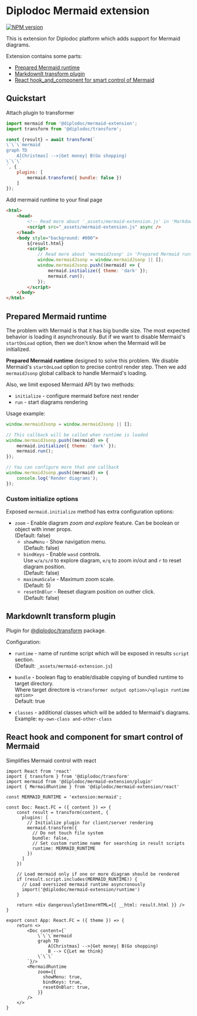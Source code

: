 # Diplodoc Mermaid extension

[![NPM version](https://img.shields.io/npm/v/@diplodoc/mermaid-extension.svg?style=flat)](https://www.npmjs.org/package/@diplodoc/mermaid-extension)

This is extension for Diplodoc platform which adds support for Mermaid diagrams.

Extension contains some parts:
- [Prepared Mermaid runtime](#prepared-mermaid-runtime)
- [MarkdownIt transform plugin](#markdownit-transform-plugin)
- [React hook_and_component for smart control of Mermaid](#react-hook-for-smart-control-of-mermaid)

## Quickstart

Attach plugin to transformer

```js
import mermaid from '@diplodoc/mermaid-extension';
import transform from '@diplodoc/transform';

const {result} = await transform(`
\`\`\`mermaid
graph TD
    A[Christmas] -->|Get money| B(Go shopping)
\`\`\`
`, {
    plugins: [
        mermaid.transform({ bundle: false })
    ]
});
```

Add mermaid runtime to your final page

```html
<html>
    <head>
        <!-- Read more about '_assets/mermaid-extension.js' in 'MarkdownIt transform plugin' section -->
        <script src="_assets/mermaid-extension.js" async />
    </head>
    <body style="background: #000">
        ${result.html}
        <script>
            // Read more about 'mermaidJsonp' in 'Prepared Mermaid runtime' section
            window.mermaidJsonp = window.mermaidJsonp || [];
            window.mermaidJsonp.push((mermaid) => {
                mermaid.initialize({ theme: 'dark' });
                mermaid.run();
            });
        </script>
    </body>
</html>
```

## Prepared Mermaid runtime

The problem with Mermaid is that it has big bundle size.
The most expected behavior is loading it asynchronously.
But if we want to disable Mermaid's `startOnLoad` option, then we don't know when the Mermaid will be initialized.

**Prepared Mermaid runtime** designed to solve this problem.
We disable Mermaid's `startOnLoad` option to precise control render step.
Then we add `mermaidJsonp` global callback to handle Mermaid's loading.

Also, we limit exposed Mermaid API by two methods:
- `initialize` - configure mermaid before next render
- `run` - start diagrams rendering

Usage example:
```js
window.mermaidJsonp = window.mermaidJsonp || [];

// This callback will be called when runtime is loaded
window.mermaidJsonp.push((mermaid) => {
    mermaid.initialize({ theme: 'dark' });
    mermaid.run();
});

// You can configure more that one callback
window.mermaidJsonp.push((mermaid) => {
    console.log('Render diagrams');
});
```

### Custom initialize options

Exposed `mermaid.initialize` method has extra configuration options:

- `zoom` - Enable diagram *zoom and explore* feature. Can be boolean or object with inner props.<br>
  (Default: false)<br>
  - `showMenu` - Show navigation menu.<br>
    (Default: false)
  - `bindKeys` - Enable `wasd` controls.<br>
    Use `w/a/s/d` to explore diagram, `e/q` to zoom in/out and `r` to reset diagram position.<br>
    (Default: false)
  - `maximumScale` - Maximum zoom scale.<br>
    (Default: 5)
  - `resetOnBlur` - Reeset diagram position on outher click.<br>
    (Default: false)

## MarkdownIt transform plugin

Plugin for [@diplodoc/transform](https://github.com/diplodoc-platform/transform) package.

Configuration:
- `runtime` - name of runtime script which will be exposed in results `script` section.<br>
  (Default: `_assets/mermaid-extension.js`)<br>

- `bundle` - boolean flag to enable/disable copying of bundled runtime to target directory.<br>
  Where target directore is `<transformer output option>/<plugin runtime option>`<br>
  Default: true<br>

- `classes` - additional classes which will be added to Mermaid's diagrams.<br>
  Example: `my-own-class and-other-class`<br>

## React hook and component for smart control of Mermaid

Simplifies Mermaid control with react

```tsx
import React from 'react'
import { transform } from '@diplodoc/transform'
import mermaid from '@diplodoc/mermaid-extension/plugin'
import { MermaidRuntime } from '@diplodoc/mermaid-extension/react'

const MERMAID_RUNTIME = 'extension:mermaid';

const Doc: React.FC = ({ content }) => {
    const result = transform(content, {
      plugins: [
        // Initialize plugin for client/server rendering
        mermaid.transform({
          // Do not touch file system
          bundle: false,
          // Set custom runtime name for searching in result scripts
          runtime: MERMAID_RUNTIME
        })
      ]
    })

    // Load mermaid only if one or more diagram should be rendered
    if (result.script.includes(MERMAID_RUNTIME)) {
      // Load oversized mermaid runtime asyncronously
      import('@diplodoc/mermaid-extension/runtime')
    }

    return <div dangerouslySetInnerHTML={{ __html: result.html }} />
}

export const App: React.FC = ({ theme }) => {
    return <>
        <Doc content={`
            \`\`\`mermaid
            graph TD
                A[Christmas] -->|Get money| B(Go shopping)
                B --> C{Let me think}
            \`\`\`
        `}/>
        <MermaidRuntime
            zoom={{
              showMenu: true,
              bindKeys: true,
              resetOnBlur: true,
            }}
        />
    </>
}
```
